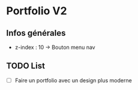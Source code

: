 # Portfolio V2

## Infos générales

* z-index : 10 -> Bouton menu nav

## TODO List

* [ ]  Faire un portfolio avec un design plus moderne

